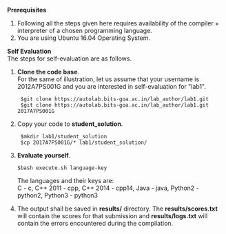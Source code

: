 **Prerequisites**

1. Following all the steps given here requires availability of the compiler + interpreter of a chosen programming language.    
2. You are using Ubuntu 16.04 Operating System.

**Self Evaluation**    
The steps for self-evaluation are as follows.

1. **Clone the code base**.     
    For the same of illustration, let us assume that your username is 2012A7PS001G and you are interested in self-evaluation for "lab1".
   ```shell
    $git clone https://autolab.bits-goa.ac.in/lab_author/lab1.git
    $git clone https://autolab.bits-goa.ac.in/lab_author/lab1.git 2017A7PS001G
   ```
 
2. Copy your code to **student_solution**.
   ```shell
    $mkdir lab1/student_solution
    $cp 2017A7PS001G/* lab1/student_solution/
   ```

3. **Evaluate  yourself**.    
    ```shell
    $bash execute.sh language-key
    ```
   The languages and their keys are:    
   C - c, C++ 2011 - cpp, C++ 2014 - cpp14, Java - java, Python2 - python2, Python3 - python3    
  
4. The output shall be saved in **results/** directory. The **results/scores.txt** will contain the scores for that submission and **results/logs.txt** will contain the errors encountered during the compilation. 